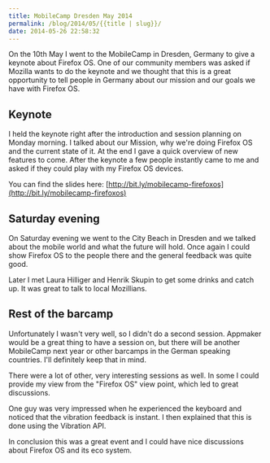 ```yaml
---
title: MobileCamp Dresden May 2014
permalink: /blog/2014/05/{{title | slug}}/
date: 2014-05-26 22:58:32
---
```


On the 10th May I went to the MobileCamp in Dresden, Germany to give a keynote about Firefox OS. One of our community members was asked if Mozilla wants to do the keynote and we thought that this is a great opportunity to tell people in Germany about our mission and our goals we have with Firefox OS.

<!-- excerpt -->

## Keynote

I held the keynote right after the introduction and session planning on Monday morning. I talked about our Mission, why we're doing Firefox OS and the current state of it. At the end I gave a quick overview of new features to come. After the keynote a few people instantly came to me and asked if they could play with my Firefox OS devices.

You can find the slides here: [http://bit.ly/mobilecamp-firefoxos](http://bit.ly/mobilecamp-firefoxos)

## Saturday evening

On Saturday evening we went to the City Beach in Dresden and we talked about the mobile world and what the future will hold. Once again I could show Firefox OS to the people there and the general feedback was quite good.

Later I met Laura Hilliger and Henrik Skupin to get some drinks and catch up. It was great to talk to local Mozillians.

## Rest of the barcamp

Unfortunately I wasn't very well, so I didn't do a second session. Appmaker would be a great thing to have a session on, but there will be another MobileCamp next year or other barcamps in the German speaking countries. I'll definitely keep that in mind.

There were a lot of other, very interesting sessions as well. In some I could provide my view from the "Firefox OS" view point, which led to great discussions.

One guy was very impressed when he experienced the keyboard and noticed that the vibration feedback is instant. I then explained that this is done using the Vibration API.

In conclusion this was a great event and I could have nice discussions about Firefox OS and its eco system.
